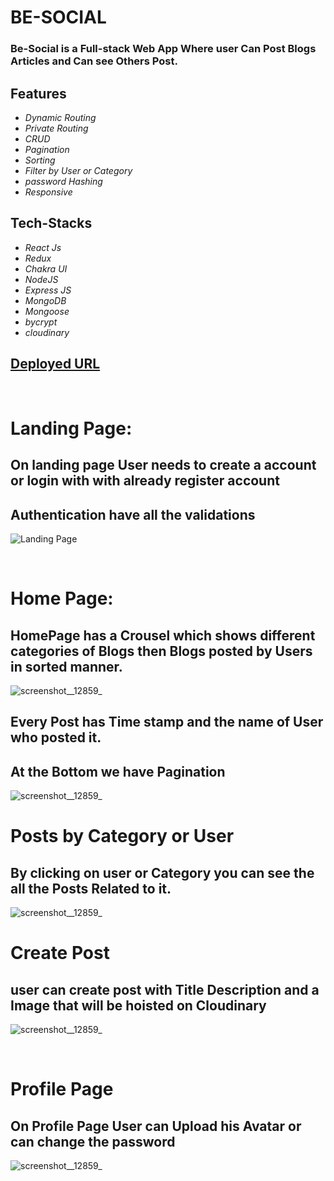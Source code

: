 # BE-SOCIAL

### Be-Social is a Full-stack Web App Where user Can Post Blogs Articles and Can see Others Post.

## Features

- *Dynamic Routing*
- *Private Routing*
- *CRUD*
- *Pagination*
- *Sorting*
- *Filter by User or Category*
- *password Hashing*
- *Responsive*

## Tech-Stacks
- *React Js*
- *Redux*
- *Chakra UI*
- *NodeJS*
- *Express JS*
- *MongoDB*
- *Mongoose*
- *bycrypt*
- *cloudinary*






## [Deployed URL](https://besocial-r.netlify.app/)

<br/>

# Landing Page:

## On landing page User needs to create a account or login with with already register account
## Authentication have all the validations 

![Landing Page](https://i.ibb.co/b3Wxb9B/Screenshot-2023-03-18-011416.png)

<br/>

# Home Page:

## HomePage has a Crousel which shows different categories of Blogs then Blogs posted by Users in sorted manner.
![screenshot__12859_](https://i.ibb.co/ZBtVWFJ/Screenshot-2023-03-18-010740.png)

## Every Post has Time stamp and the name of User who posted it.
## At the Bottom we have Pagination 
![screenshot__12859_](https://i.ibb.co/pZz82fc/Screenshot-2023-03-18-010750.png)



# Posts by Category or User

## By clicking on user or Category you can see the all the Posts Related to it.

![screenshot__12859_](https://i.ibb.co/pR0pY4n/Screenshot-2023-03-18-010920.png)


# Create Post 

## user can create post with Title Description and a Image that will be hoisted on Cloudinary
![screenshot__12859_](https://i.ibb.co/JmcGBQS/Screenshot-2023-03-18-011116.png)


<br/>


# Profile Page

## On Profile Page User can Upload his Avatar or can change the password

![screenshot__12859_](https://i.ibb.co/QbTPZjn/Screenshot-2023-03-18-011132.png)








